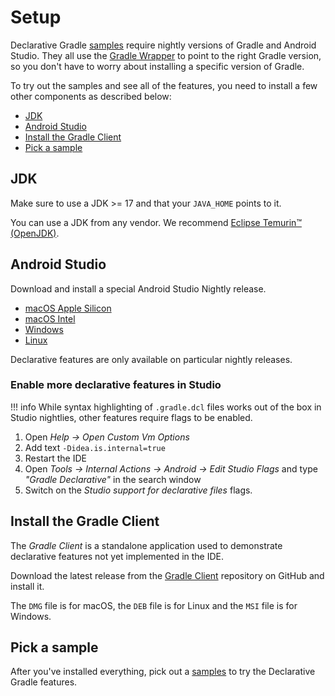 <!-- omit in toc -->
# Setup

Declarative Gradle [samples](./samples.md) require nightly versions of Gradle and Android Studio.
They all use the [Gradle Wrapper](https://docs.gradle.org/current/userguide/gradle_wrapper.html) to point to the right Gradle version, so you don't have to worry about installing a specific version of Gradle.

To try out the samples and see all of the features, you need to install a few other components as described below:

- [JDK](#jdk)
- [Android Studio](#android-studio)
- [Install the Gradle Client](#install-the-gradle-client)
- [Pick a sample](#pick-a-sample)

## JDK

Make sure to use a JDK >= 17 and that your `JAVA_HOME` points to it.

You can use a JDK from any vendor.
We recommend [Eclipse Temurin™ (OpenJDK)](https://adoptium.net/temurin/releases/).

## Android Studio

Download and install a special Android Studio Nightly release.

* [macOS Apple Silicon](https://drive.google.com/file/d/15h3rEPB1yKuwH3fhbQZk0BseIKXXUHXc/view?usp=drive_link)
* [macOS Intel](https://drive.google.com/file/d/1P-F3AgIYeQnoWJPOJWl2dVjTzJdt23m6/view?usp=drive_link)
* [Windows](https://drive.google.com/file/d/1Kpf4V-U6Xqi5ri2EXLEqI7z-0oftdqH_/view?usp=drive_link)
* [Linux](https://drive.google.com/file/d/1shNAGTfDF5jIdFuF-vFme-6xrhISVyEv/view?usp=drive_link)

Declarative features are only available on particular nightly releases.

<!-- omit in toc -->
### Enable more declarative features in Studio

!!! info
    While syntax highlighting of `.gradle.dcl` files works out of the box in Studio nightlies, other features require flags to be enabled.

1. Open _Help -> Open Custom Vm Options_
2. Add text `-Didea.is.internal=true`
3. Restart the IDE
4. Open _Tools -> Internal Actions -> Android -> Edit Studio Flags_ and type _"Gradle Declarative"_ in the search window
5. Switch on the _Studio support for declarative files_ flags.

## Install the Gradle Client

The _Gradle Client_ is a standalone application used to demonstrate declarative features not yet implemented in the IDE.

Download the latest release from the [Gradle Client](https://github.com/gradle/gradle-client/releases/latest) repository on GitHub and install it.

The `DMG` file is for macOS, the `DEB` file is for Linux and the `MSI` file is for Windows.

## Pick a sample

After you've installed everything, pick out a [samples](./samples.md) to try the Declarative Gradle features.
